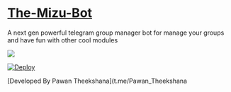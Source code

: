 # [The-Mizu-Bot](t.me/TheMizubot)
A next gen powerful telegram group manager bot for manage your groups and have fun with other cool modules 
         
   <p align="leaft">
  <img src="https://telegra.ph/file/b9844274494fcde4e0589.jpg"'>
</p>    
                                                               
[![Deploy](https://www.herokucdn.com/deploy/button.svg)](https://heroku.com/deploy?template=https://github.com/ImTheekshannBro/The-Mizu-Bot)

[Developed By Pawan Theekshana](t.me/Pawan_Theekshana
